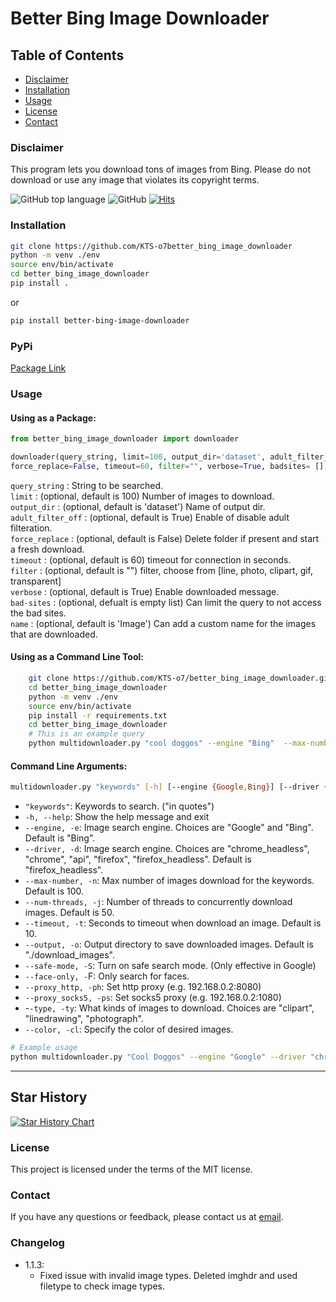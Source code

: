 # Better Bing Image Downloader

## Table of Contents

- [Disclaimer](#disclaimer)
- [Installation](#installation)
- [Usage](#usage)
- [License](#license)
- [Contact](#contact)

### Disclaimer<br />

This program lets you download tons of images from Bing.
Please do not download or use any image that violates its copyright terms.

![GitHub top language](https://img.shields.io/github/languages/top/KTS-o7/better_bing_image_downloader)
![GitHub](https://img.shields.io/github/license/KTS-o7/better-bing-image-downloader)
[![Hits](https://hits.seeyoufarm.com/api/count/incr/badge.svg?url=https%3A%2F%2Fgithub.com%2FKTS-o7%2Fbetter_bing_image_downloader&count_bg=%2379C83D&title_bg=%23555555&icon=&icon_color=%23E7E7E7&title=hits&edge_flat=false)](https://hits.seeyoufarm.com)

### Installation <br />

```bash
git clone https://github.com/KTS-o7better_bing_image_downloader
python -m venv ./env
source env/bin/activate
cd better_bing_image_downloader
pip install .
```

or

```bash
pip install better-bing-image-downloader
```

### PyPi <br />

[Package Link](https://pypi.org/project/better-bing-image-downloader/)

### Usage <br />

#### Using as a Package:

```python
from better_bing_image_downloader import downloader

downloader(query_string, limit=100, output_dir='dataset', adult_filter_off=True,
force_replace=False, timeout=60, filter="", verbose=True, badsites= [], name='Image')
```

`query_string` : String to be searched.<br />
`limit` : (optional, default is 100) Number of images to download.<br />
`output_dir` : (optional, default is 'dataset') Name of output dir.<br />
`adult_filter_off` : (optional, default is True) Enable of disable adult filteration.<br />
`force_replace` : (optional, default is False) Delete folder if present and start a fresh download.<br />
`timeout` : (optional, default is 60) timeout for connection in seconds.<br />
`filter` : (optional, default is "") filter, choose from [line, photo, clipart, gif, transparent]<br />
`verbose` : (optional, default is True) Enable downloaded message.<br />
`bad-sites` : (optional, defualt is empty list) Can limit the query to not access the bad sites.<br/>
`name` : (optional, default is 'Image') Can add a custom name for the images that are downloaded.<br/>

#### Using as a Command Line Tool:

```bash
    git clone https://github.com/KTS-o7/better_bing_image_downloader.git
    cd better_bing_image_downloader
    python -m venv ./env
    source env/bin/activate
    pip install -r requirements.txt
    cd better_bing_image_downloader
    # This is an example query
    python multidownloader.py "cool doggos" --engine "Bing"  --max-number 50 --num-threads 5 --driver "firefox_headless"
```

#### Command Line Arguments:

```bash
multidownloader.py "keywords" [-h] [--engine {Google,Bing}] [--driver {chrome_headless,chrome,api,firefox,firefox_headless}] [--max-number MAX_NUMBER] [--num-threads NUM_THREADS] [--timeout TIMEOUT] [--output OUTPUT] [--safe-mode] [--face-only] [--proxy_http PROXY_HTTP] [--proxy_socks5 PROXY_SOCKS5] [--type {clipart,linedrawing,photograph}] [--color COLOR]
```

- `"keywords"`: Keywords to search. ("in quotes")
- `-h, --help`: Show the help message and exit
- `--engine, -e`: Image search engine. Choices are "Google" and "Bing". Default is "Bing".
- `--driver, -d`: Image search engine. Choices are "chrome_headless", "chrome", "api", "firefox", "firefox_headless". Default is "firefox_headless".
- `--max-number, -n`: Max number of images download for the keywords. Default is 100.
- `--num-threads, -j`: Number of threads to concurrently download images. Default is 50.
- `--timeout, -t`: Seconds to timeout when download an image. Default is 10.
- `--output, -o`: Output directory to save downloaded images. Default is "./download_images".
- `--safe-mode, -S`: Turn on safe search mode. (Only effective in Google)
- `--face-only, -`F: Only search for faces.
- `--proxy_http, -ph`: Set http proxy (e.g. 192.168.0.2:8080)
- `--proxy_socks5, -ps`: Set socks5 proxy (e.g. 192.168.0.2:1080)
- -`-type, -ty`: What kinds of images to download. Choices are "clipart", "linedrawing", "photograph".
- `--color, -cl`: Specify the color of desired images.

```bash
# Example usage
python multidownloader.py "Cool Doggos" --engine "Google" --driver "chrome_headless" --max-number 50 --num-threads 10 --timeout 60 --output "./doggo_images" --safe-mode --proxy_http "192.168.0.2:8080" --type "photograph" --color "blue"
```

---

## Star History

[![Star History Chart](https://api.star-history.com/svg?repos=KTS-o7/better-bing-image-downloader&type=Date)](https://star-history.com/#KTS-o7/better-bing-image-downloader&Date)

### License

This project is licensed under the terms of the MIT license.

### Contact

If you have any questions or feedback, please contact us at [email](mailto:shentharkrishnatejaswi@gmail.com).

### Changelog

- 1.1.3:
  - Fixed issue with invalid image types. Deleted imghdr and used filetype to check image types.
